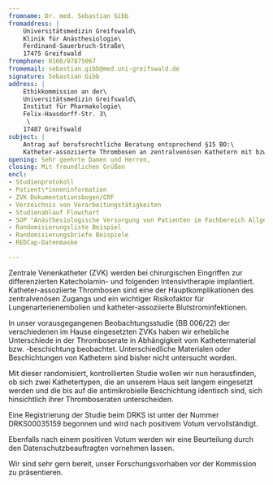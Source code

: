 ```yaml
---
fromname: Dr. med. Sebastian Gibb
fromaddress: |
    Universitätsmedizin Greifswald\
    Klinik für Anästhesiologie\
    Ferdinand-Sauerbruch-Straße\
    17475 Greifswald
fromphone: 0160/97875067
fromemail: sebastian.gibb@med.uni-greifswald.de
signature: Sebastian Gibb
address: |
    Ethikkommission an der\
    Universitätsmedizin Greifswald\
    Institut für Pharmakologie\
    Felix-Hausdorff-Str. 3\
     \
    17487 Greifswald
subject: |
    Antrag auf berufsrechtliche Beratung entsprechend §15 BO:\
    Katheter-assoziierte Thrombosen an zentralvenösen Kathetern mit bzw. ohne Chlorhexidinbeschichtung - eine randomisierte kontrollierte Studie
opening: Sehr geehrte Damen und Herren,
closing: Mit freundlichen Grüßen
encl:
- Studienprotokoll
- Patient\*inneninformation
- ZVK Dokumentationsbogen/CRF
- Verzeichnis von Verarbeitungstätigkeiten
- Studienablauf Flowchart
- SOP "Anästhesiologische Versorgung von Patienten im Fachbereich Allgemein- und Viszeralchirurgie"
- Randomisierungsliste Beispiel
- Randomisierungsbriefe Beispiele
- REDCap-Datenmaske

---
```


Zentrale Venenkatheter (ZVK) werden bei chirurgischen Eingriffen zur
differenzierten Katecholamin- und folgenden Intensivtherapie implantiert.
Katheter-assoziierte Thrombosen
sind eine der Hauptkomplikationen des zentralvenösen Zugangs und
ein wichtiger Risikofaktor für Lungenarterienembolien und
katheter-assoziierte Blutstrominfektionen.

In unser vorausgegangenen Beobachtungsstudie (BB 006/22)
der verschiedenen im Hause eingesetzten ZVKs haben wir erhebliche Unterschiede
in der Thromboserate in Abhängigkeit vom Kathetermaterial bzw. -beschichtung
beobachtet.
Unterschiedliche Materialen oder Beschichtungen von Kathetern sind bisher
nicht untersucht worden.

Mit dieser randomisiert, kontrollierten Studie wollen wir nun herausfinden, ob
sich zwei Kathetertypen, die an unserem Haus seit langem eingesetzt werden und
die bis auf die antimikrobielle Beschichtung identisch sind, sich
hinsichtlich ihrer Thromboseraten unterscheiden.

Eine Registrierung der Studie beim DRKS ist unter der Nummer DRKS00035159
begonnen und wird nach positivem Votum vervollständigt.

Ebenfalls nach einem positiven Votum werden wir eine Beurteilung durch den
Datenschutzbeauftragten vornehmen lassen.

Wir sind sehr gern bereit, unser Forschungsvorhaben vor der Kommission zu
präsentieren.
